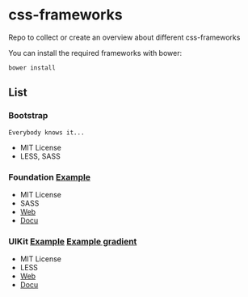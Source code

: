 css-frameworks
==============

Repo to collect or create an overview about different css-frameworks

You can install the required frameworks with bower:

```
bower install
```

## List

### Bootstrap

```
Everybody knows it...
```

* MIT License
* LESS, SASS

### Foundation [Example](foundation/foundation.html "Foundation example")

* MIT License
* SASS
* [Web](http://foundation.zurb.com "Foundation web")  
* [Docu](http://foundation.zurb.com/docs/ "Foundation Docu")  

### UIKit [Example](uikit/uikit.html "UIKit example") [Example gradient](uikit/uikit-gradient.html "UIKit example gradient")

* MIT License
* LESS
* [Web](http://getuikit.com/ "UIKit web")
* [Docu](http://getuikit.com/docs/documentation_get-started.html "UIKit docu")
